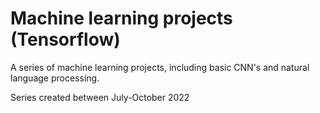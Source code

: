 # Machine learning projects (Tensorflow)


A series of machine learning projects, including basic CNN's and natural language processing.

Series created between July-October 2022
